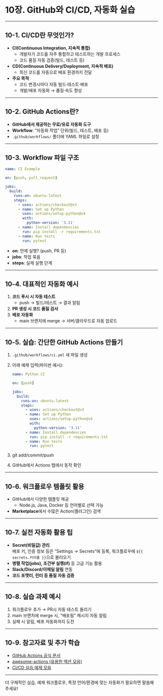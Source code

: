 

# 10장. GitHub와 CI/CD, 자동화 실습

---

## 10-1. CI/CD란 무엇인가?

- **CI(Continuous Integration, 지속적 통합)**
  - 개발자가 코드를 자주 통합하고 테스트하는 개발 프로세스
  - 코드 품질 자동 검증(빌드, 테스트 등)
- **CD(Continuous Delivery/Deployment, 지속적 배포)**
  - 최신 코드를 자동으로 배포 환경까지 전달
- **주요 목적**
  - 코드 변경시마다 자동 빌드·테스트·배포
  - 개발/배포 자동화 → 품질·속도 향상

---

## 10-2. GitHub Actions란?

- **GitHub에서 제공하는 무료/유료 자동화 도구**
- **Workflow**: “자동화 작업” 단위(빌드, 테스트, 배포 등)
- `.github/workflows/` 폴더에 YAML 파일로 설정

---

## 10-3. Workflow 파일 구조

```yaml
name: CI Example

on: [push, pull_request]

jobs:
  build:
    runs-on: ubuntu-latest
    steps:
      - uses: actions/checkout@v3
      - name: Set up Python
        uses: actions/setup-python@v4
        with:
          python-version: '3.11'
      - name: Install dependencies
        run: pip install -r requirements.txt
      - name: Run tests
        run: pytest
```

- **on**: 언제 실행? (push, PR 등)
- **jobs**: 작업 묶음
- **steps**: 실제 실행 단계

---

## 10-4. 대표적인 자동화 예시

1. **코드 푸시 시 자동 테스트**
   - push → 빌드/테스트 → 결과 알림
2. **PR 생성 시 코드 품질 검사**
3. **배포 자동화**
   - main 브랜치에 merge → 서버/클라우드로 자동 업로드

---

## 10-5. 실습: 간단한 GitHub Actions 만들기

1. `.github/workflows/ci.yml` 새 파일 생성
2. 아래 예제 입력(파이썬 예시):

   ```yaml
   name: Python CI

   on: [push]

   jobs:
     build:
       runs-on: ubuntu-latest
       steps:
         - uses: actions/checkout@v3
         - name: Set up Python
           uses: actions/setup-python@v4
           with:
             python-version: '3.11'
         - name: Install dependencies
           run: pip install -r requirements.txt
         - name: Run tests
           run: pytest
   ```
3. git add/commit/push
4. GitHub에서 Actions 탭에서 동작 확인

---

## 10-6. 워크플로우 템플릿 활용

- GitHub에서 다양한 템플릿 제공
  - Node.js, Java, Docker 등 언어별로 선택 가능
- **Marketplace**에서 수많은 Action(플러그인) 검색

---

## 10-7. 실전 자동화 활용 팁

- **Secret(비밀값) 관리**  
  배포 키, 인증 정보 등은 “Settings → Secrets”에 등록, 워크플로우에 `${{ secrets.키이름 }}`으로 불러오기
- **병렬 작업(jobs), 조건부 실행(if)** 등 고급 기능 활용
- **Slack/Discord/이메일 알림** 연동
- **코드 포맷터, 린터 등 품질 자동 검증**

---

## 10-8. 실습 과제 예시

1. 워크플로우 추가 → PR시 자동 테스트 돌리기
2. main 브랜치에 merge 시, “배포됨” 메시지 자동 알림
3. 실패 시 알림, 배포 자동화까지 도전

---

## 10-9. 참고자료 및 추가 학습

- [GitHub Actions 공식 문서](https://docs.github.com/actions)
- [awesome-actions (유용한 액션 모음)](https://github.com/sdras/awesome-actions)
- [CI/CD 실습 예제 모음](https://github.com/marketplace?type=actions)

---

더 구체적인 실습, 예제 워크플로우, 특정 언어/환경에 맞는 자동화가 필요하면 말씀해 주세요!
